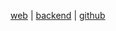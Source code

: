 <a href="https://to-do-list-five-delta-65.vercel.app/">web</a> | <a href="https://todolist-r6j4.onrender.com/">backend</a> | <a href="https://github.com/Arunitdy/ToDoList">github</a>
